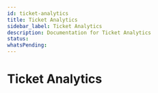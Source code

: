 ```yaml
---
id: ticket-analytics
title: Ticket Analytics
sidebar_label: Ticket Analytics
description: Documentation for Ticket Analytics
status: 
whatsPending: 
---
```


# Ticket Analytics

